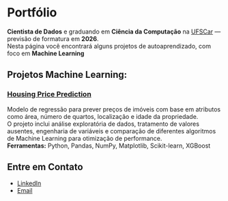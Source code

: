 # Portfólio

**Cientista de Dados** e graduando em **Ciência da Computação** na [UFSCar](https://www.ufscar.br/) — previsão de formatura em **2026**.  
Nesta página você encontrará alguns projetos de autoaprendizado, com foco em **Machine Learning**

## Projetos Machine Learning:

### [Housing Price Prediction]([https://github.com/seuusuario/housingPrice](https://github.com/Hakirius/housing-price-analysis))
Modelo de regressão para prever preços de imóveis com base em atributos como área, número de quartos, localização e idade da propriedade.  
O projeto inclui análise exploratória de dados, tratamento de valores ausentes, engenharia de variáveis e comparação de diferentes algoritmos de Machine Learning para otimização de performance.  
**Ferramentas:** Python, Pandas, NumPy, Matplotlib, Scikit-learn, XGBoost
  
##  Entre em Contato
- [LinkedIn](https://www.linkedin.com/in/seulinkedin/](https://www.linkedin.com/in/samuel-gerga/))
- [Email](samuelgerga@gmail.com)
